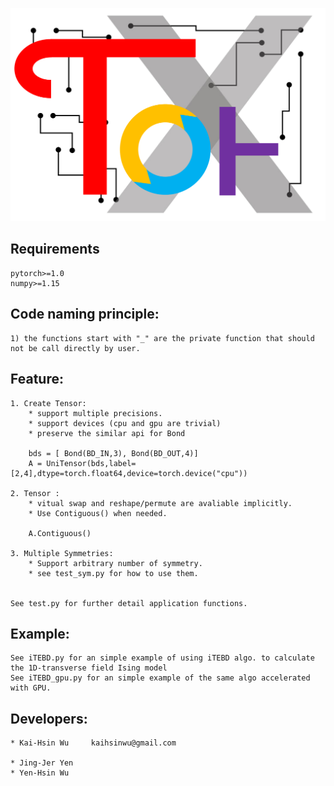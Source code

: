 ![alt text](./Tor10_icon.png)

## Requirements
    pytorch>=1.0
    numpy>=1.15

## Code naming principle:
    1) the functions start with "_" are the private function that should not be call directly by user.

## Feature:
        
    1. Create Tensor:
        * support multiple precisions.        
        * support devices (cpu and gpu are trivial)
        * preserve the similar api for Bond 
        
        bds = [ Bond(BD_IN,3), Bond(BD_OUT,4)]
        A = UniTensor(bds,label=[2,4],dtype=torch.float64,device=torch.device("cpu"))

    2. Tensor :
        * vitual swap and reshape/permute are avaliable implicitly.
        * Use Contiguous() when needed.

        A.Contiguous()

    3. Multiple Symmetries:
        * Support arbitrary number of symmetry. 
        * see test_sym.py for how to use them. 
         

    See test.py for further detail application functions.

## Example:

    See iTEBD.py for an simple example of using iTEBD algo. to calculate the 1D-transverse field Ising model 
    See iTEBD_gpu.py for an simple example of the same algo accelerated with GPU. 



## Developers:

    * Kai-Hsin Wu     kaihsinwu@gmail.com

    * Jing-Jer Yen 
    * Yen-Hsin Wu 

